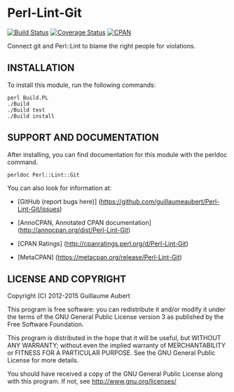 Perl-Lint-Git
===============

[![Build Status](https://travis-ci.org/guillaumeaubert/Perl-Lint-Git.svg?branch=master)](https://travis-ci.org/guillaumeaubert/Perl-Lint-Git)
[![Coverage Status](https://coveralls.io/repos/guillaumeaubert/Perl-Lint-Git/badge.svg?branch=master)](https://coveralls.io/r/guillaumeaubert/Perl-Lint-Git?branch=master)
[![CPAN](https://img.shields.io/cpan/v/Perl-Lint-Git.svg)](https://metacpan.org/release/Perl-Lint-Git)

Connect git and Perl::Lint to blame the right people for violations.


INSTALLATION
------------

To install this module, run the following commands:

	perl Build.PL
	./Build
	./Build test
	./Build install


SUPPORT AND DOCUMENTATION
-------------------------

After installing, you can find documentation for this module with the
perldoc command.

	perldoc Perl::Lint::Git


You can also look for information at:

 * [GitHub (report bugs here)]
   (https://github.com/guillaumeaubert/Perl-Lint-Git/issues)

 * [AnnoCPAN, Annotated CPAN documentation]
   (http://annocpan.org/dist/Perl-Lint-Git)

 * [CPAN Ratings]
   (http://cpanratings.perl.org/d/Perl-Lint-Git)

 * [MetaCPAN]
   (https://metacpan.org/release/Perl-Lint-Git)


LICENSE AND COPYRIGHT
---------------------

Copyright (C) 2012-2015 Guillaume Aubert

This program is free software: you can redistribute it and/or modify it under
the terms of the GNU General Public License version 3 as published by the Free
Software Foundation.

This program is distributed in the hope that it will be useful, but WITHOUT ANY
WARRANTY; without even the implied warranty of MERCHANTABILITY or FITNESS FOR A
PARTICULAR PURPOSE. See the GNU General Public License for more details.

You should have received a copy of the GNU General Public License along with
this program. If not, see http://www.gnu.org/licenses/

